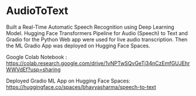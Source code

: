 # AudioToText
Built a Real-Time Automatic Speech Recognition using Deep Learning Model.
Hugging Face Transformers Pipeline for Audio (Speech) to Text and Gradio for the Python Web app were used for live audio transcription.
Then the ML Gradio App was deployed on Hugging Face Spaces.

Google Colab Notebook :
https://colab.research.google.com/drive/1vNPTwSQvGeTj34nCzEmfGUJEhrWWVdEf?usp=sharing

Deployed Gradio ML App on Hugging Face Spaces:
https://huggingface.co/spaces/bhavyasharma/speech-to-text
